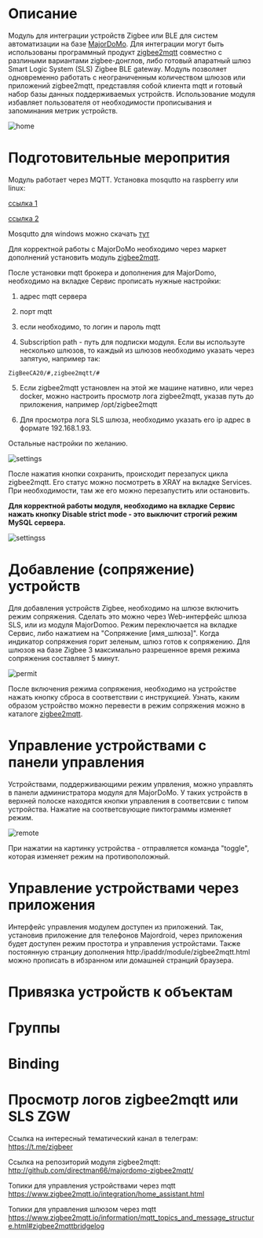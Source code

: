 # Описание 

Модуль для интеграции устройств Zigbee или BLE для систем автоматизации на базе   [MajorDoMo](https://mjdm.ru/). Для интеграции могут быть использованы программный  продукт  [zigbee2mqtt](https://www.zigbee2mqtt.io) совместно с разлиными вариантами zigbee-донглов, либо  готовый апаратный  шлюз Smart Logic System (SLS) Zigbee BLE gateway. Модуль  позволяет одновременно работать с неограниченным количеством шлюзов или приложений zigbee2mqtt, представляя собой  клиента mqtt и  готовый набор базы данных  поддерживаемых устройств. Использование модуля избавляет пользователя от необходимости прописывания и запоминания  метрик устройств. 

![home](/img/home.png)


# Подготовительные меропрития

Модуль работает через MQTT. 
Установка mosqutto на raspberry или linux:

[ссылка 1](https://robot-on.ru/articles/ystanovka-mqtt-brokera-mosquitto-raspberry-orange-pi)

[ссылка 2](https://smartideal.net/ustanovka-i-zapusk-mqtt-brokera-mosquitto/)

Mosqutto для windows можно скачать [тут](https://mosquitto.org/download/)


Для корректной работы с MajorDoMo необходимо через маркет дополнений установить  модуль [zigbee2mqtt](https://connect.smartliving.ru/tasks/355.html).

После установки mqtt брокера и дополнения для MajorDomo, необходимо на вкладке Сервис прописать нужные настройки:

1) адрес mqtt сервера

2) порт mqtt

3) если необходимо, то логин и пароль mqtt

4) Subscription path - путь для подписки модуля. Если вы используте несколько шлюзов, то каждый из шлюзов необходимо указать через запятую, например так: 
```
ZigBeeCA20/#,zigbee2mqtt/#
```

5) Если zigbee2mqtt установлен на этой же машине нативно, или через docker, можно настроить просмотр лога zigbee2mqtt, указав путь до приложения, например /opt/zigbee2mqtt

6) Для просмотра лога SLS шлюза, необходимо указать его ip адрес в формате 192.168.1.93.

Остальные настройки по желанию.

![settings](/img/settings.jpg)

После нажатия кнопки сохранить, происходит перезапуск цикла zigbee2mqtt. Его статус можно посмотреть в XRAY на вкладке Services. При необходимости, там же его можно перезапустить или остановить.

**Для корректной работы модуля, необходимо на вкладке Сервис нажать кнопку Disable strict mode  - это выключит строгий режим MySQL сервера.**

![settingss](/img/settingss.png)


# Добавление (сопряжение) устройств

Для добавления устройств Zigbee, необходимо на шлюзе включить режим сопряжения. Сделать это можно через Web-интерфейс шлюза SLS, или из модуля MajorDomoo. Режим переключается на вкладке Сервис, либо нажатием на "Сопряжение [имя_шлюза]". Когда индикатор сопряжения горит зеленым, шлюз готов к сопряжению. Для шлюзов на базе Zigbee 3 максимально разрешенное время режима сопряжения составляет 5 минут.

![permit](/img/permit.png)


После включения режима сопряжения, необходимо на устройстве нажать кнопку сброса в соответствии с инструкцией. Узнать, каким образом устройство можно перевести в режим сопряжения можно в каталоге  [zigbee2mqtt](https://www.zigbee2mqtt.io/information/supported_devices.html).


# Управление устройствами с панели управления 
Устройствами, поддерживающими режим упрвления, можно управлять в панели администратора  модуля для MajorDoMo. У таких устройств в  верхней полоске находятся кнопки управления в соответсвии с типом устройства.  Нажатие на соответсвующие пиктограммы изменяет режим. 

![remote](/img/remote.png)

При нажатии на картинку устройства - отправляется команда "toggle", которая изменяет режим на противоположный.


# Управление устройствами через приложения

Интерфейс управления модулем доступен из приложений. Так, установив приложение для телефонов Majordroid, через приложения будет доступен режим простотра и управления устройстами. Также постоянную странциу дополнения http:/ipaddr/module/zigbee2mqtt.html можно прописать в ибзранном или домашней странций  браузера.


# Привязка устройств к объектам

# Группы

# Binding

# Просмотр логов zigbee2mqtt или SLS ZGW









Ссылка на интересный тематический канал в телеграм: https://t.me/zigbeer

Ссылка на репозиторий модуля zigbee2mqtt: http://github.com/directman66/majordomo-zigbee2mqtt/

Топики для управления устройствами через mqtt   https://www.zigbee2mqtt.io/integration/home_assistant.html

Топики для управления  шлюзом через mqtt https://www.zigbee2mqtt.io/information/mqtt_topics_and_message_structure.html#zigbee2mqttbridgelog




